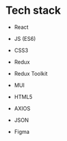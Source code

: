 # Tech stack

- React

- JS (ES6)

- CSS3

- Redux

- Redux Toolkit

- MUI

- HTML5

- AXIOS

- JSON

- Figma
